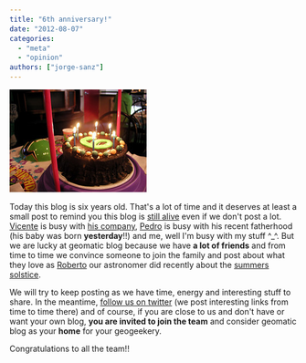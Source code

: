 ```yaml
---
title: "6th anniversary!"
date: "2012-08-07"
categories: 
  - "meta"
  - "opinion"
authors: ["jorge-sanz"]
---
```


[![all-vegan birthday cake!](images/281716777_eda1ca62ab_m.jpg)](http://www.flickr.com/photos/sharynmorrow/281716777/ "all-vegan birthday cake! by massdistraction, on Flickr")

Today this blog is six years old. That's a lot of time and it deserves at least a small post to remind you this blog is [still alive](https://www.youtube.com/watch?v=Y6ljFaKRTrI) even if we don't post a lot. [Vicente](http://twitter.com/geochente) is busy with [his company](http://www.gim-geomatics.com/), [Pedro](http://twitter.com/vehrka) is busy with his recent fatherhood (his baby was born **yesterday**!!) and me, well I'm busy with my stuff ^\_^. But we are lucky at geomatic blog because we have **a lot of friends** and from time to time we convince someone to join the family and post about what they love as [Roberto](http://twitter.com/tolanss) our astronomer did recently about the [summers solstice](/2012/06/21/el-solsticio-de-verano/).

We will try to keep posting as we have time, energy and interesting stuff to share. In the meantime, [follow us on twitter](http://twitter.com/geomaticblog) (we post interesting links from time to time there) and of course, if you are close to us and don't have or want your own blog, **you are invited to join the team** and consider geomatic blog as your **home** for your geogeekery.

Congratulations to all the team!!

